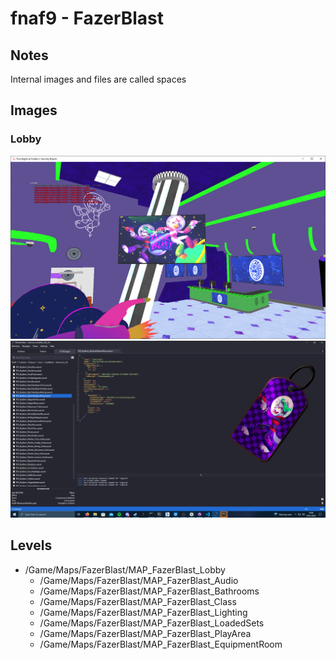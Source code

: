 # fnaf9 - FazerBlast

## Notes
Internal images and files are called spaces
## Images

### Lobby

![lobby1](https://raw.githubusercontent.com/Joshua-Noakes1/FNAF9/main/MAPS/FazerBlast/images/fazerblast_lobby1.png)
![roxy1](https://raw.githubusercontent.com/Joshua-Noakes1/FNAF9/main/MISC/images/fmodel_roxytag.png)

## Levels

- /Game/Maps/FazerBlast/MAP_FazerBlast_Lobby
  - /Game/Maps/FazerBlast/MAP_FazerBlast_Audio
  - /Game/Maps/FazerBlast/MAP_FazerBlast_Bathrooms
  - /Game/Maps/FazerBlast/MAP_FazerBlast_Class
  - /Game/Maps/FazerBlast/MAP_FazerBlast_Lighting
  - /Game/Maps/FazerBlast/MAP_FazerBlast_LoadedSets
  - /Game/Maps/FazerBlast/MAP_FazerBlast_PlayArea
  - /Game/Maps/FazerBlast/MAP_FazerBlast_EquipmentRoom

